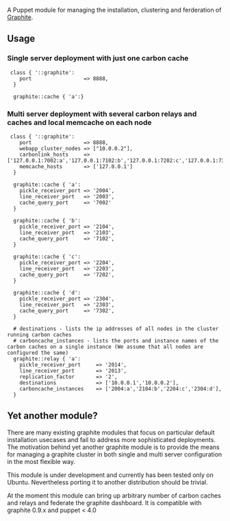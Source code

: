 A Puppet module for managing the installation, clustering and ferderation of
[Graphite](http://graphite.wikidot.com/).

## Usage

### Single server deployment with just one carbon cache

```
 class { '::graphite':
    port                 => 8888,
  }

  graphite::cache { 'a':}
```

### Multi server deployment with several carbon relays and caches and local memcache on each node

```
 class { '::graphite':
    port                 => 8888,
    webapp_cluster_nodes => ["10.0.0.2"],
    carbonlink_hosts     => ['127.0.0.1:7002:a','127.0.0.1:7102:b','127.0.0.1:7202:c','127.0.0.1:7302:d'],
    memcache_hosts       => ['127.0.0.1']
  }

  graphite::cache { 'a':
    pickle_receiver_port => '2004',
    line_receiver_port   => '2003',
    cache_query_port     => '7002'
  }

  graphite::cache { 'b':
    pickle_receiver_port => '2104',
    line_receiver_port   => '2103',
    cache_query_port     => '7102',
  }

  graphite::cache { 'c':
    pickle_receiver_port => '2204',
    line_receiver_port   => '2203',
    cache_query_port     => '7202',
  }

  graphite::cache { 'd':
    pickle_receiver_port => '2304',
    line_receiver_port   => '2303',
    cache_query_port     => '7302',
  }

  # destinations - lists the ip addresses of all nodes in the cluster running carbon caches
  # carboncache_instances - lists the ports and instance names of the carbon caches on a single instance (We assume that all nodes are configured the same)
  graphite::relay { 'a':
    pickle_receiver_port     => '2014',
    line_receiver_port       => '2013',
    replication_factor       => '2',
    destinations             => ['10.0.0.1','10.0.0.2'],
    carboncache_instances    => ['2004:a','2104:b','2204:c','2304:d'],
  }
```

## Yet another module?

There are many existing graphite modules that focus on particular default installation usecases and fail to address more sophisticated deployments. The motivation behind yet another graphite module is to provide the means for managing a graphite cluster in both single and multi server configuration in the most flexible way. 

This module is under development and currently has been tested only on Ubuntu. Nevertheless porting it to another distribution should be trivial.

At the moment this module can bring up arbitrary number of carbon caches and relays and federate the graphite dashboard. It is compatible with graphite 0.9.x and puppet < 4.0

